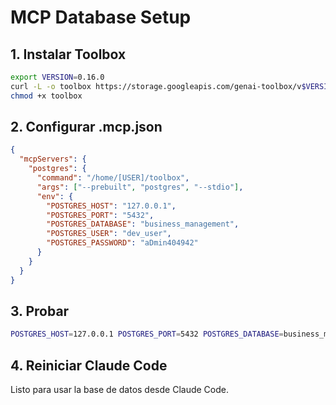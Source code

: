 # MCP Database Setup

## 1. Instalar Toolbox

```bash
export VERSION=0.16.0
curl -L -o toolbox https://storage.googleapis.com/genai-toolbox/v$VERSION/linux/amd64/toolbox
chmod +x toolbox
```

## 2. Configurar .mcp.json

```json
{
  "mcpServers": {
    "postgres": {
      "command": "/home/[USER]/toolbox",
      "args": ["--prebuilt", "postgres", "--stdio"],
      "env": {
        "POSTGRES_HOST": "127.0.0.1",
        "POSTGRES_PORT": "5432",
        "POSTGRES_DATABASE": "business_management",
        "POSTGRES_USER": "dev_user",
        "POSTGRES_PASSWORD": "aDmin404942"
      }
    }
  }
}
```

## 3. Probar

```bash
POSTGRES_HOST=127.0.0.1 POSTGRES_PORT=5432 POSTGRES_DATABASE=business_management POSTGRES_USER=dev_user POSTGRES_PASSWORD=aDmin404942 ./toolbox --prebuilt postgres --stdio
```

## 4. Reiniciar Claude Code

Listo para usar la base de datos desde Claude Code.